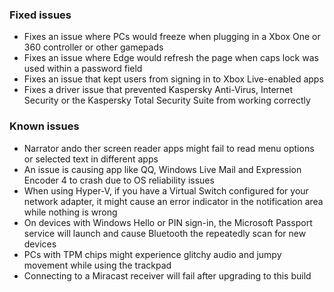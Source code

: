 ### Fixed issues
- Fixes an issue where PCs would freeze when plugging in a Xbox One or 360 controller or other gamepads
- Fixes an issue where Edge would refresh the page when caps lock was used within a password field
- Fixes an issue that kept users from signing in to Xbox Live-enabled apps
- Fixes a driver issue that prevented Kaspersky Anti-Virus, Internet Security or the Kaspersky Total Security Suite from working correctly

### Known issues
- Narrator ando ther screen reader apps might fail to read menu options or selected text in different apps
- An issue is causing app like QQ, Windows Live Mail and Expression Encoder 4 to crash due to OS reliability issues
- When using Hyper-V, if you have a Virtual Switch configured for your network adapter, it might cause an error indicator in the notification area while nothing is wrong
- On devices with Windows Hello or PIN sign-in, the Microsoft Passport service will launch and cause Bluetooth the repeatedly scan for new devices
- PCs with TPM chips might experience glitchy audio and jumpy movement while using the trackpad
- Connecting to a Miracast receiver will fail after upgrading to this build
